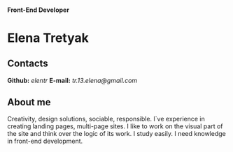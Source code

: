 
#### Front-End Developer

# Elena Tretyak


## Contacts
**Github:** _elentr_
**E-mail:** _tr.13.elena@gmail.com_


## About me
Creativity, design solutions, sociable, responsible. I`ve experience in creating landing pages, multi-page sites. I like to work on the visual part of the site and think over the logic of its work. I study easily. I need knowledge in front-end development.